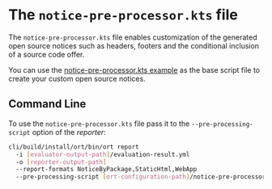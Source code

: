 # The `notice-pre-processor.kts` file

The `notice-pre-processor.kts` file enables customization of the generated open source notices
such as headers, footers and the conditional inclusion of a source code offer.

You can use the [notice-pre-processor.kts example](./examples/notice-pre-processor.kts) as the base script file to
create your custom open source notices.

## Command Line

To use the `notice-pre-processor.kts` file pass it to the `--pre-processing-script` option of the _reporter_:

```bash
cli/build/install/ort/bin/ort report
  -i [evaluator-output-path]/evaluation-result.yml
  -o [reporter-output-path]
  --report-formats NoticeByPackage,StaticHtml,WebApp
  --pre-processing-script [ort-configuration-path]/notice-pre-processor.kts
```
